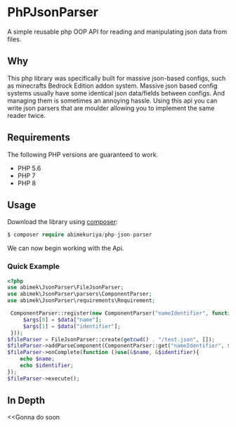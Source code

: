 # PhPJsonParser

A simple reusable php OOP API for reading and manipulating json data from files.


## Why
This php library was specifically built for massive json-based configs, such as minecrafts Bedrock Edition addon system. Massive json based config 
systems usually have some identical json data/fields between configs. And managing them is sometimes an annoying hassle. Using this api
you can write json parsers that are moulder allowing you to implement the same reader twice.

## Requirements
The following PHP versions are guaranteed to work.
 - PHP 5.6
 - PHP 7
 - PHP 8
 
## Usage
  
 Download the library using [composer](https://packagist.org/packages/abimekuriya/php-json-parser):

```php
$ composer require abimekuriya/php-json-parser
```

We can now begin working with the Api.

### Quick Example
```php
<?php
use abimek\JsonParser\FileJsonParser;
use abimek\JsonParser\parsers\ComponentParser;
use abimek\JsonParser\requirements\Requirement;

 ComponentParser::register(new ComponentParser("nameIdentifier", function ($data, &...$args){
     $args[0] = $data["name"];
     $args[1] = $data["identifier"];
 }));
$fileParser = FileJsonParser::create(getcwd() . "/test.json", []);
$fileParser->addParseComponent(ComponentParser::get("nameIdentifier", $name, $identifier), [new Requirement("name", Requirement::TYPE_STRING)]);
$fileParser->onComplete(function ()use(&$name, &$identifier){
    echo $name;
    echo $identifier;
});
$fileParser->execute();
```

## In Depth
<<Gonna do soon